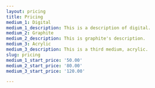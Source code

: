```yaml
---
layout: pricing
title: Pricing
medium_1: Digital
medium_1_description: This is a description of digital.
medium_2: Graphite
medium_2_description: This is graphite's description.
medium_3: Acrylic
medium_3_description: This is a third medium, acrylic.
slug: pricing
medium_1_start_price: '50.00'
medium_2_start_price: '80.00'
medium_3_start_price: '120.00'

---
```

